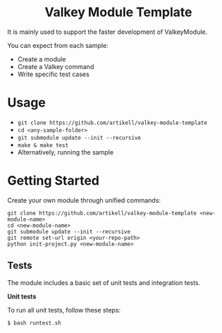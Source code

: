 
<h1 align="center">
Valkey Module Template
</h1>

It is mainly used to support the faster development of ValkeyModule.

You can expect from each sample:

- Create a module
- Create a Valkey command
- Write specific test cases

# Usage

- `git clone https://github.com/artikell/valkey-module-template`
- `cd <any-sample-folder>`
- `git submodule update --init --recursive`
- `make & make test`
- Alternatively, running the sample

# Getting Started

Create your own module through unified commands:

```
git clone https://github.com/artikell/valkey-module-template <new-module-name>
cd <new-module-name>
git submodule update --init --recursive
git remote set-url origin <your-repo-path>
python init-project.py <new-module-name>
```

## Tests

The module includes a basic set of unit tests and integration tests.

**Unit tests**

To run all unit tests, follow these steps:

    $ bash runtest.sh